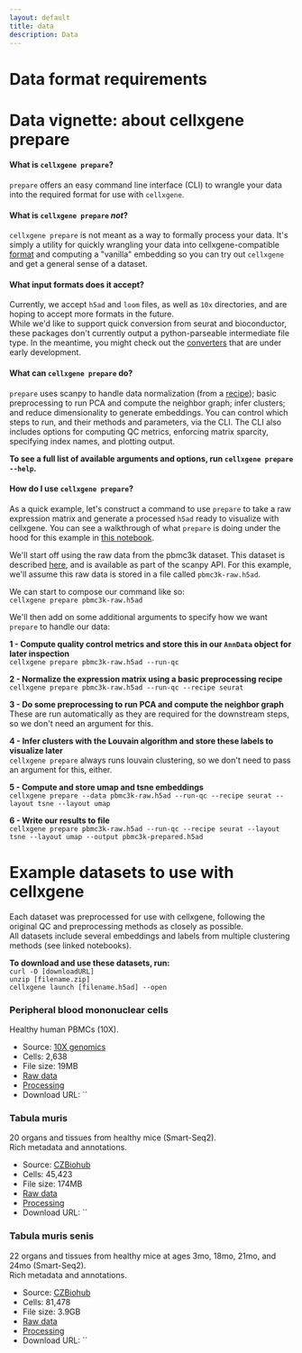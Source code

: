 ```yaml
---
layout: default
title: data
description: Data
---
```


# Data format requirements

# Data vignette: about cellxgene prepare

#### What is `cellxgene prepare`?

`prepare` offers an easy command line interface (CLI) to wrangle your data into the required format for use with `cellxgene`.

#### What is `cellxgene prepare` _not_?

`cellxgene prepare` is not meant as a way to formally process your data. It's simply a utility for quickly wrangling your data into cellxgene-compatible [format]() and computing a "vanilla" embedding so you can try out `cellxgene` and get a general sense of a dataset.

#### What input formats does it accept?

Currently, we accept `h5ad` and `loom` files, as well as `10x` directories, and are hoping to accept more formats in the future.  
While we'd like to support quick conversion from seurat and bioconductor, these packages don't currently output a python-parseable intermediate file type. In the meantime, you might check out the [converters](https://satijalab.org/seurat/v3.0/conversion_vignette.html) that are under early development.

#### What can `cellxgene prepare` do?

`prepare` uses scanpy to handle data normalization (from a [recipe](https://www.pydoc.io/pypi/scanpy-0.2.3/autoapi/preprocessing/recipes/index.html)); basic preprocessing to run PCA and compute the neighbor graph; infer clusters; and reduce dimensionality to generate embeddings. You can control which steps to run, and their methods and parameters, via the CLI. The CLI also includes options for computing QC metrics, enforcing matrix sparcity, specifying index names, and plotting output.

**To see a full list of available arguments and options, run `cellxgene prepare --help`.**

#### How do I use `cellxgene prepare`?

As a quick example, let's construct a command to use `prepare` to take a raw expression matrix and generate a processed `h5ad` ready to visualize with cellxgene. You can see a walkthrough of what `prepare` is doing under the hood for this example in [this notebook](????).

We'll start off using the raw data from the pbmc3k dataset. This dataset is described [here](https://icb-scanpy.readthedocs-hosted.com/en/stable/api/scanpy.datasets.pbmc3k.html), and is available as part of the scanpy API. For this example, we'll assume this raw data is stored in a file called `pbmc3k-raw.h5ad`.

We can start to compose our command like so:  
`cellxgene prepare pbmc3k-raw.h5ad`

We'll then add on some additional arguments to specify how we want `prepare` to handle our data:

**1 - Compute quality control metrics and store this in our `AnnData` object for later inspection**  
`cellxgene prepare pbmc3k-raw.h5ad --run-qc`

**2 - Normalize the expression matrix using a basic preprocessing recipe**  
`cellxgene prepare pbmc3k-raw.h5ad --run-qc --recipe seurat`

**3 - Do some preprocessing to run PCA and compute the neighbor graph**  
These are run automatically as they are required for the downstream steps, so we don't need an argument for this.

**4 - Infer clusters with the Louvain algorithm and store these labels to visualize later**  
`cellxgene prepare` always runs louvain clustering, so we don't need to pass an argument for this, either.

**5 - Compute and store umap and tsne embeddings**  
`cellxgene prepare --data pbmc3k-raw.h5ad --run-qc --recipe seurat --layout tsne --layout umap`

**6 - Write our results to file**  
`cellxgene prepare pbmc3k-raw.h5ad --run-qc --recipe seurat --layout tsne --layout umap --output pbmc3k-prepared.h5ad`

# Example datasets to use with cellxgene

Each dataset was preprocessed for use with cellxgene, following the original QC and preprocessing methods as closely as possible.  
All datasets include several embeddings and labels from multiple clustering methods (see linked notebooks).

**To download and use these datasets, run:**  
`curl -O [downloadURL]`  
`unzip [filename.zip]`  
`cellxgene launch [filename.h5ad] --open`

### Peripheral blood mononuclear cells

Healthy human PBMCs (10X).

- Source: [10X genomics](https://support.10xgenomics.com/single-cell-gene-expression/datasets/1.1.0/pbmc3k)
- Cells: 2,638
- File size: 19MB
- [Raw data](http://cf.10xgenomics.com/samples/cell-exp/1.1.0/pbmc3k/pbmc3k_filtered_gene_bc_matrices.tar.gz)
- [Processing](https://github.com/chanzuckerberg/cellxgene-vignettes/blob/master/dataset-processing/pbmc3k-processing.ipynb)
- Download URL: ``

### Tabula muris

20 organs and tissues from healthy mice (Smart-Seq2).  
Rich metadata and annotations.

- Source: [CZBiohub](https://www.biorxiv.org/content/10.1101/237446v2)
- Cells: 45,423
- File size: 174MB
- [Raw data](https://figshare.com/projects/Tabula_Muris_Transcriptomic_characterization_of_20_organs_and_tissues_from_Mus_musculus_at_single_cell_resolution/27733)
- [Processing](https://github.com/chanzuckerberg/cellxgene-vignettes/blob/master/dataset-processing/tabula-muris-processing.ipynb)
- Download URL: ``

### Tabula muris senis

22 organs and tissues from healthy mice at ages 3mo, 18mo, 21mo, and 24mo (Smart-Seq2).  
Rich metadata and annotations.

- Source: [CZBiohub]()
- Cells: 81,478
- File size: 3.9GB
- [Raw data]()
- [Processing]()
- Download URL: ``
